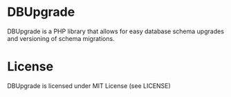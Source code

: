 # DBUpgrade

DBUpgrade is a PHP library that allows for easy database schema upgrades and versioning of schema migrations.

# License

DBUpgrade is licensed under MIT License (see LICENSE)
